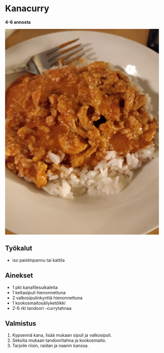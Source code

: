 # Kanacurry

**4-6 annosta**

![tarjoiluehdotus](https://github.com/luumut/luumucookbook/blob/master/media/kanacurry.jpg?raw=true)

## Työkalut
- iso paistinpannu tai kattila

## Ainekset
- 1 pkt kanafilesuikaleita
- 1 keltasipuli hienonnettuna
- 2 valkosipulinkynttä hienonnettuna
- 1 kookosmaitosäilyketölkki
- 2-6 rkl tandoori -currytahnaa

## Valmistus
1. Kypsennä kana, lisää mukaan sipuli ja valkosipuli.
2. Sekoita mukaan tandooritahna ja kookosmaito.
3. Tarjoile riisin, raidan ja naanin kanssa.

